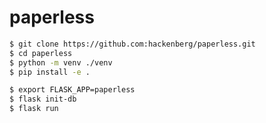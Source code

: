 # paperless

```bash
$ git clone https://github.com:hackenberg/paperless.git
$ cd paperless
$ python -m venv ./venv
$ pip install -e .
```

```bash
$ export FLASK_APP=paperless
$ flask init-db
$ flask run
```
